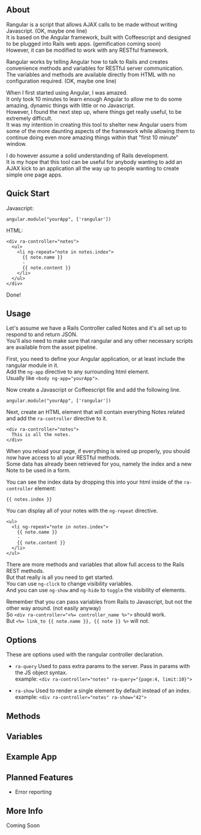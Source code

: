 About
-----
Rangular is a script that allows AJAX calls to be made without writing Javascript. (OK, maybe one line)  
It is based on the Angular framework, built with Coffeescript and designed to be plugged into Rails web apps. (gemification coming soon)  
However, it can be modified to work with any RESTful framework.  

Rangular works by telling Angular how to talk to Rails and creates convenience methods and variables for RESTful server communication.  
The variables and methods are available directly from HTML with no configuration required. (OK, maybe one line)  

When I first started using Angular, I was amazed.  
It only took 10 minutes to learn enough Angular to allow me to do some amazing, dynamic things with little or no Javascript.  
However, I found the next step up, where things get really useful, to be extremely difficult.  
It was my intention in creating this tool to shelter new Angular users from some of the more daunting aspects of the framework while allowing them to continue doing even more amazing things within that "first 10 minute" window.  

I do however assume a solid understanding of Rails development.  
It is my hope that this tool can be useful for anybody wanting to add an AJAX kick to an application all the way up to people wanting to create simple one page apps.  

Quick Start
-----------

Javascript:

    angular.module("yourApp", ['rangular'])
    
HTML:

    <div ra-controller="notes">
      <ul>
        <li ng-repeat="note in notes.index">
          {{ note.name }}
          -
          {{ note.content }}
        </li>
      </ul>
    </div>

Done!  

Usage
-----
Let's assume we have a Rails Controller called Notes and it's all set up to respond to and return JSON.  
You'll also need to make sure that rangular and any other necessary scripts are available from the asset pipeline.

First, you need to define your Angular application, or at least include the rangular module in it.  
Add the `ng-app` directive to any surrounding html element.  
Usually like `<body ng-app="yourApp">`.  

Now create a Javascript or Coffeescript file and add the following line.  

    angular.module("yourApp", ['rangular'])

Next, create an HTML element that will contain everything Notes related and add the `ra-controller` directive to it.  

    <div ra-controller="notes">
      This is all the notes.
    </div>

When you reload your page, if everything is wired up properly, you should now have access to all your RESTful methods.  
Some data has already been retrieved for you, namely the index and a new Note to be used in a form.  

You can see the index data by dropping this into your html inside of the `ra-controller` element:  

    {{ notes.index }}

You can display all of your notes with the `ng-repeat` directive.  

    <ul>
      <li ng-repeat="note in notes.index">
        {{ note.name }}
        -
        {{ note.content }}
      </li>
    </ul>

There are more methods and variables that allow full access to the Rails REST methods.  
But that really is all you need to get started.  
You can use `ng-click` to change visibility variables.  
And you can use `ng-show` and `ng-hide` to `toggle` the visibility of elements.  

Remember that you can pass variables from Rails to Javascript, but not the other way around. (not easily anyway)  
So `<div ra-controller="<%= controller_name %>">` should work.  
But `<%= link_to {{ note.name }}, {{ note }} %>` will not.  


Options
-------
These are options used with the rangular controller declaration.

* `ra-query`
  Used to pass extra params to the server.
  Pass in params with the JS object syntax.  
  example: `<div ra-controller="notes" ra-query="{page:4, limit:10}">`  

* `ra-show`
  Used to render a single element by default instead of an index.  
  example: `<div ra-controller="notes" ra-show="42">`  


Methods
-------


Variables
---------


Example App
-----------


Planned Features
----------------
* Error reporting 


More Info
---------
Coming Soon

